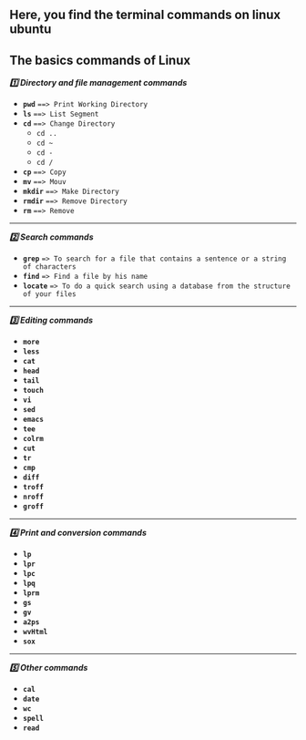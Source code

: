 ## Here, you find the terminal commands on linux ubuntu


## The basics commands of Linux


_**:one: Directory and file management commands**_

- **`pwd`** `==> Print Working Directory`
- **`ls`** `==> List Segment`
- **`cd`** `==> Change Directory`
  - `cd ..` 
  - `cd ~`
  - `cd -`
  - `cd /`
- **`cp`** `==> Copy`
- **`mv`** `==> Mouv`
- **`mkdir`** `==> Make Directory`
- **`rmdir`** `==> Remove Directory`
- **`rm`** `==> Remove`
---
_**:two: Search commands**_

- **`grep`** `=> To search for a file that contains a sentence or a string of characters`
- **`find`** `=> Find a file by his name`
- **`locate`** `=> To do a quick search using a database from the structure of your files`
---
_**:three: Editing commands**_

- **`more`**
- **`less`**
- **`cat`**
- **`head`**
- **`tail`**
- **`touch`**
- **`vi`**
- **`sed`**
- **`emacs`**
- **`tee`**
- **`colrm`**
- **`cut`**
- **`tr`**
- **`cmp`**
- **`diff`**
- **`troff`**
- **`nroff`**
- **`groff`**
---
_**:four: Print and conversion commands**_

- **`lp`**
- **`lpr`**
- **`lpc`**
- **`lpq`**
- **`lprm`**
- **`gs`**
- **`gv`**
- **`a2ps`**
- **`wvHtml`**
- **`sox`**
---
_**:five: Other commands**_

- **`cal`**
- **`date`**
- **`wc`**
- **`spell`**
- **`read`**

